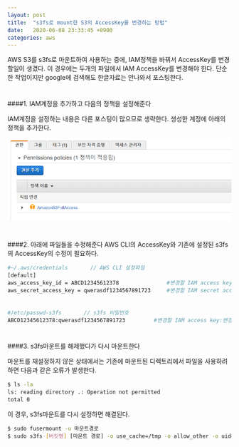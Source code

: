 ```yaml
---
layout: post
title:  "s3fs로 mount한 S3의 AccessKey를 변경하는 방법"
date:   2020-06-08 23:33:45 +0900
categories: aws
---
```


AWS S3를 s3fs로 마운트하여 사용하는 중에, IAM정책을 바꿔서 AccessKey를 변경 할일이 생겼다. 이 경우에는 두개의 파일에서 IAM AccessKey를 변경해야 한다. 단순한 작업이지만 google에 검색해도 한글자료는 안나와서 포스팅한다.

#
####1. IAM계정을 추가하고 다음의 정책을 설정해준다

IAM계정을 설정하는 내용은 다른 포스팅이 많으므로 생략한다. 생성한 계정에 아래의 정책을 추가한다.

![CiecleCI Setup project Page](/files/posts/2020-06-08/image1.png)
#
####2. 아래에 파일들을 수정해준다
AWS CLI의 AccessKey와 기존에 설정된 s3fs의 AccessKey의 수정이 필요하다.
```sh
#~/.aws/credentials       // AWS CLI 설정파일
[default]
aws_access_key_id = ABCD12345612378               #변경할 IAM access key
aws_secret_access_key = qwerasdf1234567891723     #변경할 IAM secret access key


#/etc/passwd-s3fs       // s3fs 비밀번호
ABCD12345612378:qwerasdf1234567891723         #변경할 IAM access key:변경할 IAM secret access key
```
#
####3. s3fs마운트를 해제했다가 다시 마운트한다

마운트를 재설정하지 않은 상태에서는 기존에 마운트된 디렉토리에서 파일을 사용하려 하면 다음과 같은 오류가 발생한다.

```sh
$ ls -la
ls: reading directory .: Operation not permitted
total 0
```

이 경우, s3fs마운트를 다시 설정하면 해결된다.
```sh
$ sudo fusermount -u 마운트경로
$ sudo s3fs [버킷명] [마운트 경로] -o use_cache=/tmp -o allow_other -o uid=[사용자ID] -o gid=[사용자 그룹ID] -o multireq_max=20 -o use_path_request_style -o url=https://s3-[리전id].amazonaws.com
```


